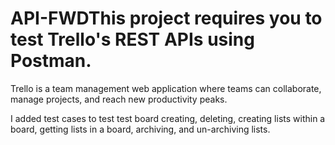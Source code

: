 # API-FWDThis project requires you to test Trello's REST APIs using Postman.

Trello is a team management web application where teams can collaborate, manage projects, and reach new productivity peaks.

I added test cases to test  test board creating, deleting, creating lists within a board, getting lists in a board, archiving, and un-archiving lists.
